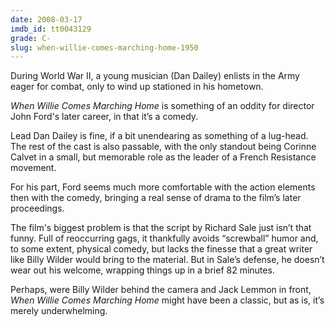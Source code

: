 ```yaml
---
date: 2008-03-17
imdb_id: tt0043129
grade: C-
slug: when-willie-comes-marching-home-1950
---
```


During World War II, a young musician (Dan Dailey) enlists in the Army eager for combat, only to wind up stationed in his hometown.

_When Willie Comes Marching Home_ is something of an oddity for director John Ford's later career, in that it’s a comedy.

Lead Dan Dailey is fine, if a bit unendearing as something of a lug-head. The rest of the cast is also passable, with the only standout being Corinne Calvet in a small, but memorable role as the leader of a French Resistance movement.

For his part, Ford seems much more comfortable with the action elements then with the comedy, bringing a real sense of drama to the film’s later proceedings.

The film's biggest problem is that the script by Richard Sale just isn’t that funny. Full of reoccurring gags, it thankfully avoids “screwball” humor and, to some extent, physical comedy, but lacks the finesse that a great writer like Billy Wilder would bring to the material. But in Sale’s defense, he doesn’t wear out his welcome, wrapping things up in a brief 82 minutes.

Perhaps, were Billy Wilder behind the camera and Jack Lemmon in front, _When Willie Comes Marching Home_ might have been a classic, but as is, it’s merely underwhelming.
